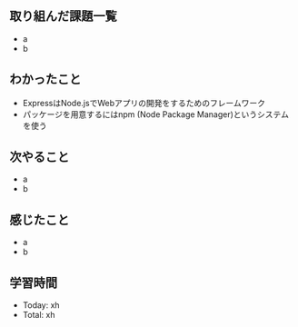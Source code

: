 ## 取り組んだ課題一覧
- a
- b
## わかったこと
- ExpressはNode.jsでWebアプリの開発をするためのフレームワーク
- パッケージを用意するにはnpm (Node Package Manager)というシステムを使う
## 次やること
- a
- b
## 感じたこと
- a
- b
## 学習時間
- Today: xh
- Total: xh
